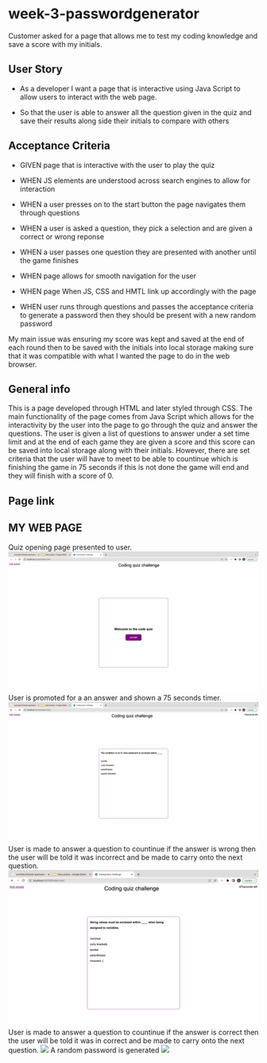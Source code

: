 # week-3-passwordgenerator

Customer asked for a page that allows me to test my coding knowledge and save a score with my initials.

## User Story

- As a developer I want a page that is interactive using Java Script to allow users to interact with the web page. 

- So that the user is able to answer all the question given in the quiz and save their results along side their initials to compare with others


## Acceptance Criteria

- GIVEN page that is interactive with the user to play the quiz

- WHEN JS elements are understood across search engines to allow for interaction 

- WHEN a user presses on to the start button the page navigates them through questions 

- WHEN a user is asked a question, they pick a selection and are given a correct or wrong reponse

- WHEN a user passes one question they are presented with another until the game finishes

- WHEN page allows for smooth navigation for the user 

- WHEN page When JS, CSS and HMTL link up accordingly with the page

- WHEN user runs through questions and passes the acceptance criteria to generate a password then they should be present with a new random password  

 
 

My main issue was ensuring my score was kept and saved at the end of each round then to be saved with the initials into local storage making sure that it was compatible with what I wanted the page to do in the web browser.

 

## General info
This is a page developed through HTML and later styled through CSS. The main functionality of the page comes from Java Script which allows for the interactivity by the user into the page to go through the quiz and answer the questions. The user is given a list of questions to answer under a set time limit and at the end of each game they are given a score and this score can be saved into local storage along with their initials. However, there are set criteria that the user will have to meet to be able to countinue which is finishing the game in 75 seconds if this is not done the game will end and they will finish with a score of 0.
## Page link




## MY WEB PAGE
Quiz opening page presented to user.
![](assets/images/Quiz-opening-page.jpeg)
User is promoted for a an answer and shown a 75 seconds timer.
![](assets/images/Quiz-questions-page.jpeg)
User is made to answer a question to countinue if the answer is wrong then the user will be told it was incorrect and be made to carry onto the next question.
![](assets/images/Quiz-incorrect-page.jpeg)
User is made to answer a question to countinue if the answer is correct then the user will be told it was in
correct and be made to carry onto the next question.
![](assets/images/Incorrect-password%20Length%2Bcharacter.png)
A random password is generated
![](assets/images/random-password.png)